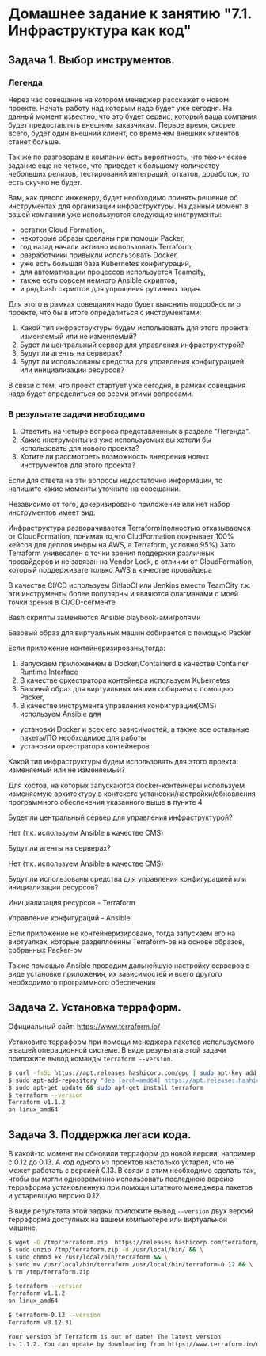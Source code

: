 # Домашнее задание к занятию "7.1. Инфраструктура как код"

## Задача 1. Выбор инструментов.

### Легенда

Через час совещание на котором менеджер расскажет о новом проекте. Начать работу над которым надо
будет уже сегодня.
На данный момент известно, что это будет сервис, который ваша компания будет предоставлять внешним заказчикам.
Первое время, скорее всего, будет один внешний клиент, со временем внешних клиентов станет больше.

Так же по разговорам в компании есть вероятность, что техническое задание еще не четкое, что приведет к большому
количеству небольших релизов, тестирований интеграций, откатов, доработок, то есть скучно не будет.

Вам, как девопс инженеру, будет необходимо принять решение об инструментах для организации инфраструктуры.
На данный момент в вашей компании уже используются следующие инструменты:
- остатки Сloud Formation,
- некоторые образы сделаны при помощи Packer,
- год назад начали активно использовать Terraform,
- разработчики привыкли использовать Docker,
- уже есть большая база Kubernetes конфигураций,
- для автоматизации процессов используется Teamcity,
- также есть совсем немного Ansible скриптов,
- и ряд bash скриптов для упрощения рутинных задач.

Для этого в рамках совещания надо будет выяснить подробности о проекте, что бы в итоге определиться с инструментами:

1. Какой тип инфраструктуры будем использовать для этого проекта: изменяемый или не изменяемый?
1. Будет ли центральный сервер для управления инфраструктурой?
1. Будут ли агенты на серверах?
1. Будут ли использованы средства для управления конфигурацией или инициализации ресурсов?

В связи с тем, что проект стартует уже сегодня, в рамках совещания надо будет определиться со всеми этими вопросами.

### В результате задачи необходимо

1. Ответить на четыре вопроса представленных в разделе "Легенда".
1. Какие инструменты из уже используемых вы хотели бы использовать для нового проекта?
1. Хотите ли рассмотреть возможность внедрения новых инструментов для этого проекта?

Если для ответа на эти вопросы недостаточно информации, то напишите какие моменты уточните на совещании.

Независимо от того, докеризировано приложение или нет набор инструментов имеет вид:

Инфраструктура разворачивается Terraform(полностью отказываемся от CloudFormation, понимая то,что CludFormation покрывает 100% кейсов для деплоя инфры на AWS, а Terraform, условно 95%)
Зато Terraform унивесален с точки зрения поддержки различных провайдеров и не завязан на Vendor Lock, в отличии от CloudFormation, который поддерживате только AWS в качестве провайдера

В качестве CI/CD используем GitlabCI или Jenkins вместо TeamCity
т.к. эти инструменты более популярны и являются флагманами с моей точки зрения в CI/CD-сегменте

Bash скрипты заменяются Ansible playbook-ами/ролями

Базовый образ для виртуальных машин собирается с помощью Packer


Если приложение контейнеризированы,тогда:
1. Запускаем приложением в Docker/Containerd в качестве Container Runtime Interface
2. В качестве оркестратора контейнера используем Kubernetes
3. Базовый образ для виртуальных машин собираем с помощью Packer,
4. В качестве инструмента управления конфигурации(CMS) используем Ansible для
- установки Docker и всех его зависимостей, а также все остальные пакеты/ПО  необходимое для работы
- установки оркестратора контейнеров

Какой тип инфраструктуры будем использовать для этого проекта: изменяемый или не изменяемый?

Для хостов, на которых запускаются docker-контейнеры используем изменяемую архитектуру в контексте установки/настройки/обновления программного обеспечения
указанного выше в пункте 4

Будет ли центральный сервер для управления инфраструктурой?

Нет (т.к. используем Ansible в качестве CMS)

Будут ли агенты на серверах?

Нет (т.к. используем Ansible в качестве CMS)

Будут ли использованы средства для управления конфигурацией или инициализации ресурсов?

Инициализация ресурсов - Terraform

Управление конфигураций  - Ansible


Если приложение не контейнеризировано, тогда запускаем его на виртуалках, которые раздеплоенны Terraform-ов на основе образов, собранных Packer-ом

Также помошью Ansible проводим дальнейшую настройку серверов в виде установке приложения, их зависимостей и всего другого необходимого программного обеспечения





## Задача 2. Установка терраформ.

Официальный сайт: https://www.terraform.io/

Установите терраформ при помощи менеджера пакетов используемого в вашей операционной системе.
В виде результата этой задачи приложите вывод команды `terraform --version`.


```bash
$ curl -fsSL https://apt.releases.hashicorp.com/gpg | sudo apt-key add -
$ sudo apt-add-repository "deb [arch=amd64] https://apt.releases.hashicorp.com (lsb_release -cs) main"
$ sudo apt-get update && sudo apt-get install terraform
$ terraform --version
Terraform v1.1.2
on linux_amd64
```

## Задача 3. Поддержка легаси кода.

В какой-то момент вы обновили терраформ до новой версии, например с 0.12 до 0.13.
А код одного из проектов настолько устарел, что не может работать с версией 0.13.
В связи с этим необходимо сделать так, чтобы вы могли одновременно использовать последнюю версию терраформа установленную при помощи
штатного менеджера пакетов и устаревшую версию 0.12.

В виде результата этой задачи приложите вывод `--version` двух версий терраформа доступных на вашем компьютере
или виртуальной машине.

```bash
$ wget -O /tmp/terraform.zip  https://releases.hashicorp.com/terraform/0.12.31/terraform_0.12.31_linux_amd64.zip && \
$ sudo unzip /tmp/terraform.zip -d /usr/local/bin/ && \
$ sudo chmod +x /usr/local/bin/terraform && \
$ sudo mv /usr/local/bin/terraform /usr/local/bin/terraform-0.12 && \
$ rm /tmp/terraform.zip
```

```bash
$ terraform --version
Terraform v1.1.2
on linux_amd64
```
```bash
$ terraform-0.12 --version
Terraform v0.12.31

Your version of Terraform is out of date! The latest version
is 1.1.2. You can update by downloading from https://www.terraform.io/downloads.html
```